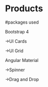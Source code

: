 # Products

#packages used

Bootstrap 4

->UI Cards

->UI Grid

Angular Material

->Spinner

->Drag and Drop




